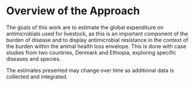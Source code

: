 # Overview of the Approach
<p>
The goals of this work are to estimate the global expenditure on antimicrobials used for livestock, as this is an important component of the burden of disease and to display antimicrobial resistance in the context of the burden within the animal health loss envelope. 
This is done with case studies from two countries, Denmark and Ethiopia, exploring specific diseases and species.
</p>

<p>
The estimates presented may change over time as additional data is collected and integrated.
</p>
